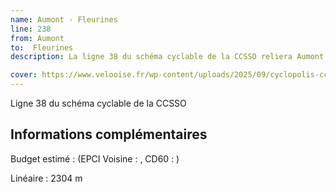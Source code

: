 ```yaml
---
name: Aumont - Fleurines
line: 238
from: Aumont 
to:  Fleurines 
description: La ligne 38 du schéma cyclable de la CCSSO reliera Aumont à Fleurines.

cover: https://www.velooise.fr/wp-content/uploads/2025/09/cyclopolis-ccsso-38.jpg
---
```

Ligne 38 du schéma cyclable de la CCSSO

## Informations complémentaires

Budget estimé : (EPCI Voisine : , CD60 : )

Linéaire : 2304 m
